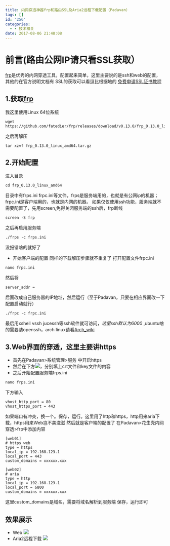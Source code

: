 ```yaml
---
title: 内网穿透神器frp和路由SSL及Aria2远程下载配置（Padavan）
tags: []
id: '256'
categories:
  - - 技术相关
date: 2017-08-06 21:48:08
---
```


# 前言(路由公网IP请只看SSL获取）

[frp](https://github.com/fatedier/frp)是优秀的内网穿透工具，配置起来简单，这里主要说的是ssh和web的配置，其他的在官方说明文档有 SSL的获取可以看逗比根据地的 [免费申请SSL证书教程](https://doub.io/wlzy-28/)

## 1.获取[frp](https://github.com/fatedier/frp/releases)

我这里使用Linux 64位系统

```
wget https://github.com/fatedier/frp/releases/download/v0.13.0/frp_0.13.0_linux_amd64.tar.gz
```

之后再解压

```
tar xzvf frp_0.13.0_linux_amd64.tar.gz
```

## 2.开始配置

进入目录

```
cd frp_0.13.0_linux_amd64
```

目录中有frps.ini frpc.ini等文件，frps是服务端用的，也就是有公网ip的机器；frpc.ini是客户端用的，也就是内网的机器。 如果仅仅使用ssh功能，服务端就不需要配置了，先用screen,免得关闭服务端的ssh后，frp断线

```
screen -S frp
```

之后再启用服务端

```
./frps -c frps.ini
```

没报错啥的就好了

*   开始客户端的配置 同样的下载解压步骤就不重复了 打开配置文件frpc.ini

```
nano frpc.ini
```

然后将

```
server_addr =
```

后面改成自己服务器的IP地址，然后运行（至于Padavan，只要在相应界面改一下配置启动就行）

```
./frpc -c frpc.ini
```

最后用xshell vssh jucessh等ssh软件就可访问，_这里ssh默认为6000_ ,ubuntu啥的需要装openssh，arch linux请看[Arch\_wiki](https://wiki.archlinux.org/index.php/Secure_Shell_(%E7%AE%80%E4%BD%93%E4%B8%AD%E6%96%87))

## 3.Web界面的穿透，这里主要讲https

*   首先在Padavan>系统管理>服务 中开启https
*   然后在下方![](http://wordpress-1253676827.file.myqcloud.com/wp-content/uploads/2017/08/A0C4EB4B-6498-4DD4-ADFF-6E38AD0FAFAB.jpg)，分别填上crt文件和key文件的内容
*   之后开始配置服务端frps.ini

```
nano frps.ini
```

下方输入

```
vhost_http_port = 80
vhost_https_port = 443
```

如果端口有冲突，换一个。保存，运行。这里用了http和https，http用来aria下载，https用来Web岂不美滋滋 然后就是客户端的配置了 在Padavan>花生壳内网穿透>frp中添加内容

```
[web01]
# https web
type = https
local_ip = 192.168.123.1
local_port = 443
custom_domains = xxxxxx.xxx

[web02]
# aria
type = http
local_ip = 192.168.123.1
local_port = 6800
custom_domains = xxxxxx.xxx
```

这里custom\_domains是域名，需要将域名解析到服务端 保存，运行即可

## 效果展示

*   Web ![](http://wordpress-1253676827.file.myqcloud.com/wp-content/uploads/2017/08/QQ20170806-220521.png)
*   Aria2远程下载 ![](http://wordpress-1253676827.file.myqcloud.com/wp-content/uploads/2017/08/QQ20170806-220554.png)